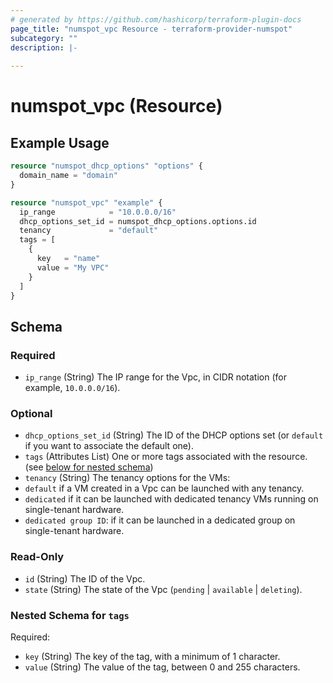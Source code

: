 ```yaml
---
# generated by https://github.com/hashicorp/terraform-plugin-docs
page_title: "numspot_vpc Resource - terraform-provider-numspot"
subcategory: ""
description: |-
  
---
```


# numspot_vpc (Resource)



## Example Usage

```terraform
resource "numspot_dhcp_options" "options" {
  domain_name = "domain"
}

resource "numspot_vpc" "example" {
  ip_range            = "10.0.0.0/16"
  dhcp_options_set_id = numspot_dhcp_options.options.id
  tenancy             = "default"
  tags = [
    {
      key   = "name"
      value = "My VPC"
    }
  ]
}
```

<!-- schema generated by tfplugindocs -->
## Schema

### Required

- `ip_range` (String) The IP range for the Vpc, in CIDR notation (for example, `10.0.0.0/16`).

### Optional

- `dhcp_options_set_id` (String) The ID of the DHCP options set (or `default` if you want to associate the default one).
- `tags` (Attributes List) One or more tags associated with the resource. (see [below for nested schema](#nestedatt--tags))
- `tenancy` (String) The tenancy options for the VMs:<br />
- `default` if a VM created in a Vpc can be launched with any tenancy.<br />
- `dedicated` if it can be launched with dedicated tenancy VMs running on single-tenant hardware.<br />
- `dedicated group ID`: if it can be launched in a dedicated group on single-tenant hardware.

### Read-Only

- `id` (String) The ID of the Vpc.
- `state` (String) The state of the Vpc (`pending` \| `available` \| `deleting`).

<a id="nestedatt--tags"></a>
### Nested Schema for `tags`

Required:

- `key` (String) The key of the tag, with a minimum of 1 character.
- `value` (String) The value of the tag, between 0 and 255 characters.
